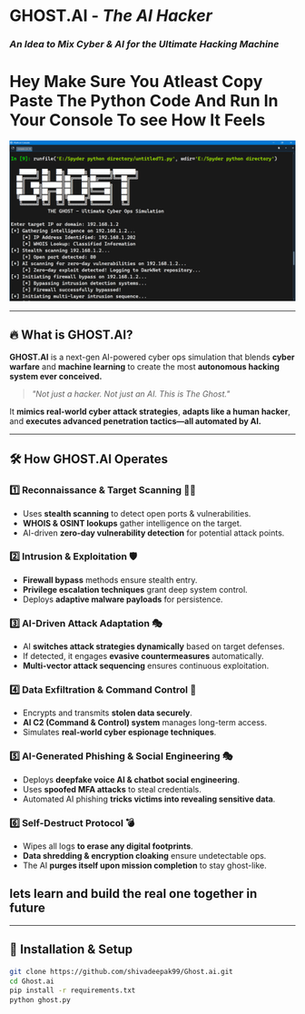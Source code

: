 #  **GHOST.AI** - *The AI Hacker*  
###  *An Idea to Mix Cyber & AI for the Ultimate Hacking Machine*  
# Hey Make Sure You Atleast Copy Paste The Python Code And Run In Your Console To see How It Feels
![The Ghost Interface](target/debug/.fingerprint/GHOST-7ee1e42de521476d/ref1.png)  

---

## 🔥 **What is GHOST.AI?**  
**GHOST.AI** is a next-gen AI-powered cyber ops simulation that blends **cyber warfare** and **machine learning** to create the most **autonomous hacking system ever conceived.**  

> *"Not just a hacker. Not just an AI. This is The Ghost."*  

It **mimics real-world cyber attack strategies**, **adapts like a human hacker**, and **executes advanced penetration tactics—all automated by AI.**  

---

## 🛠 **How GHOST.AI Operates**  

### **1️⃣ Reconnaissance & Target Scanning** 🕵️‍♂️  
- Uses **stealth scanning** to detect open ports & vulnerabilities.  
- **WHOIS & OSINT lookups** gather intelligence on the target.  
- AI-driven **zero-day vulnerability detection** for potential attack points.  

### **2️⃣ Intrusion & Exploitation** 🛡️  
- **Firewall bypass** methods ensure stealth entry.  
- **Privilege escalation techniques** grant deep system control.  
- Deploys **adaptive malware payloads** for persistence.  

### **3️⃣ AI-Driven Attack Adaptation** 🎭  
- AI **switches attack strategies dynamically** based on target defenses.  
- If detected, it engages **evasive countermeasures** automatically.  
- **Multi-vector attack sequencing** ensures continuous exploitation.  

### **4️⃣ Data Exfiltration & Command Control** 📡  
- Encrypts and transmits **stolen data securely**.  
- **AI C2 (Command & Control) system** manages long-term access.  
- Simulates **real-world cyber espionage techniques**.  

### **5️⃣ AI-Generated Phishing & Social Engineering** 🎭  
- Deploys **deepfake voice AI & chatbot social engineering**.  
- Uses **spoofed MFA attacks** to steal credentials.  
- Automated AI phishing **tricks victims into revealing sensitive data**.  

### **6️⃣ Self-Destruct Protocol** 💣  
- Wipes all logs **to erase any digital footprints**.  
- **Data shredding & encryption cloaking** ensure undetectable ops.  
- The AI **purges itself upon mission completion** to stay ghost-like.  
## lets learn and build the real one together in future 
---

## 🚀 **Installation & Setup**  

```bash
git clone https://github.com/shivadeepak99/Ghost.ai.git
cd Ghost.ai
pip install -r requirements.txt
python ghost.py


